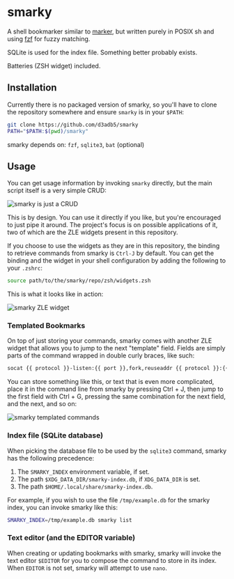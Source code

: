 # smarky

A shell bookmarker similar to [marker](https://github.com/pindexis/marker), but
written purely in POSIX sh and using [fzf](https://github.com/junegunn/fzf) for
fuzzy matching.

SQLite is used for the index file. Something better probably exists.

Batteries (ZSH widget) included.

## Installation

Currently there is no packaged version of smarky, so you'll have to clone the
repository somewhere and ensure `smarky` is in your `$PATH`:

```sh
git clone https://github.com/d3adb5/smarky
PATH="$PATH:$(pwd)/smarky"
```

smarky depends on: `fzf`, `sqlite3`, `bat` (optional)

## Usage

You can get usage information by invoking `smarky` directly, but the main
script itself is a very simple CRUD:

![smarky is just a CRUD](https://user-images.githubusercontent.com/8827351/174419214-bc65c62a-a2ea-4fff-b826-d53503825573.gif)

This is by design. You can use it directly if you like, but you're encouraged
to just pipe it around. The project's focus is on possible applications of it,
two of which are the ZLE widgets present in this repository.

If you choose to use the widgets as they are in this repository, the binding to
retrieve commands from smarky is `Ctrl-J` by default. You can get the binding
and the widget in your shell configuration by adding the following to your
`.zshrc`:

```sh
source path/to/the/smarky/repo/zsh/widgets.zsh
```

This is what it looks like in action:

![smarky ZLE widget](https://user-images.githubusercontent.com/8827351/174420744-fd6ce2f1-1e98-4fed-80b0-69b5cfc9740d.gif)

### Templated Bookmarks

On top of just storing your commands, smarky comes with another ZLE widget that
allows you to jump to the next "template" field. Fields are simply parts of the
command wrapped in double curly braces, like such:

```sh
socat {{ protocol }}-listen:{{ port }},fork,reuseaddr {{ protocol }}:{{ remote ip addr }}:{{ port }}
```

You can store something like this, or text that is even more complicated, place
it in the command line from smarky by pressing Ctrl + J, then jump to the first
field with Ctrl + G, pressing the same combination for the next field, and the
next, and so on:

![smarky templated commands](https://user-images.githubusercontent.com/8827351/174421186-028d50ac-8df2-440a-8c4d-a6ccb8a1f4a9.gif)

### Index file (SQLite database)

When picking the database file to be used by the `sqlite3` command, smarky has
the following precedence:

1. The `SMARKY_INDEX` environment variable, if set.
2. The path `$XDG_DATA_DIR/smarky-index.db`, if `XDG_DATA_DIR` is set.
3. The path `$HOME/.local/share/smarky-index.db`.

For example, if you wish to use the file `/tmp/example.db` for the smarky
index, you can invoke smarky like this:

```sh
SMARKY_INDEX=/tmp/example.db smarky list
```

### Text editor (and the EDITOR variable)

When creating or updating bookmarks with smarky, smarky will invoke the text
editor `$EDITOR` for you to compose the command to store in its index. When
`EDITOR` is not set, smarky will attempt to use `nano`.
